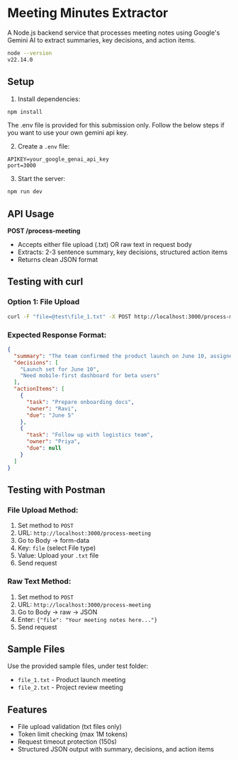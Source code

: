 # Meeting Minutes Extractor

A Node.js backend service that processes meeting notes using Google's Gemini AI to extract summaries, key decisions, and action items.

```bash
node --version
v22.14.0
```

## Setup

1. Install dependencies:

```bash
npm install
```

The .env file is provided for this submission only.
Follow the below steps if you want to use your own gemini api key.

2. Create a `.env` file:

```
APIKEY=your_google_genai_api_key
port=3000
```

3. Start the server:

```bash
npm run dev
```

## API Usage

**POST /process-meeting**

- Accepts either file upload (.txt) OR raw text in request body
- Extracts: 2-3 sentence summary, key decisions, structured action items
- Returns clean JSON format

## Testing with curl

### Option 1: File Upload

```bash
curl -F "file=@test\file_1.txt" -X POST http://localhost:3000/process-meeting
```

### Expected Response Format:

```json
{
  "summary": "The team confirmed the product launch on June 10, assigned onboarding preparation and logistics follow-up, and discussed user feedback on mobile design.",
  "decisions": [
    "Launch set for June 10",
    "Need mobile-first dashboard for beta users"
  ],
  "actionItems": [
    {
      "task": "Prepare onboarding docs",
      "owner": "Ravi",
      "due": "June 5"
    },
    {
      "task": "Follow up with logistics team",
      "owner": "Priya",
      "due": null
    }
  ]
}
```

## Testing with Postman

### File Upload Method:

1. Set method to `POST`
2. URL: `http://localhost:3000/process-meeting`
3. Go to Body → form-data
4. Key: `file` (select File type)
5. Value: Upload your `.txt` file
6. Send request

### Raw Text Method:

1. Set method to `POST`
2. URL: `http://localhost:3000/process-meeting`
3. Go to Body → raw → JSON
4. Enter: `{"file": "Your meeting notes here..."}`
5. Send request

## Sample Files

Use the provided sample files, under test folder:

- `file_1.txt` - Product launch meeting
- `file_2.txt` - Project review meeting

## Features

- File upload validation (txt files only)
- Token limit checking (max 1M tokens)
- Request timeout protection (150s)
- Structured JSON output with summary, decisions, and action items
